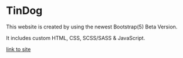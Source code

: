 # TinDog

This website is created by using the newest Bootstrap(5) Beta Version.

It includes custom HTML, CSS, SCSS/SASS & JavaScript.

[link to site](https://patrickschubert87.github.io/TinDog/)
